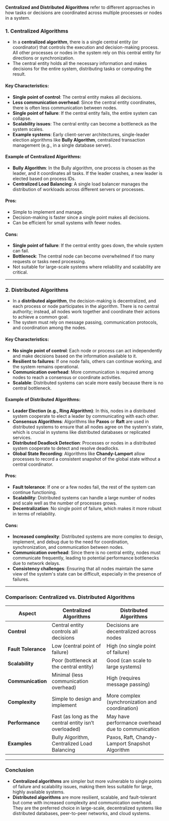 **Centralized and Distributed Algorithms** refer to different approaches in how tasks or decisions are coordinated across multiple processes or nodes in a system.

### 1. **Centralized Algorithms**
   - In a **centralized algorithm**, there is a single central entity (or coordinator) that controls the execution and decision-making process. All other processes or nodes in the system rely on this central entity for directions or synchronization.
   - The central entity holds all the necessary information and makes decisions for the entire system, distributing tasks or computing the result.

#### Key Characteristics:
   - **Single point of control**: The central entity makes all decisions.
   - **Less communication overhead**: Since the central entity coordinates, there is often less communication between nodes.
   - **Single point of failure**: If the central entity fails, the entire system can collapse.
   - **Scalability issues**: The central entity can become a bottleneck as the system scales.
   - **Example systems**: Early client-server architectures, single-leader election algorithms like **Bully Algorithm**, centralized transaction management (e.g., in a single database server).

#### Example of Centralized Algorithms:
   - **Bully Algorithm**: In the Bully algorithm, one process is chosen as the leader, and it coordinates all tasks. If the leader crashes, a new leader is elected based on process IDs.
   - **Centralized Load Balancing**: A single load balancer manages the distribution of workloads across different servers or processes.

#### Pros:
   - Simple to implement and manage.
   - Decision-making is faster since a single point makes all decisions.
   - Can be efficient for small systems with fewer nodes.

#### Cons:
   - **Single point of failure**: If the central entity goes down, the whole system can fail.
   - **Bottleneck**: The central node can become overwhelmed if too many requests or tasks need processing.
   - Not suitable for large-scale systems where reliability and scalability are critical.

---

### 2. **Distributed Algorithms**
   - In a **distributed algorithm**, the decision-making is decentralized, and each process or node participates in the algorithm. There is no central authority; instead, all nodes work together and coordinate their actions to achieve a common goal.
   - The system must rely on message passing, communication protocols, and coordination among the nodes.

#### Key Characteristics:
   - **No single point of control**: Each node or process can act independently and make decisions based on the information available to it.
   - **Resilient to failures**: If one node fails, others can continue working, and the system remains operational.
   - **Communication overhead**: More communication is required among nodes to reach a consensus or coordinate activities.
   - **Scalable**: Distributed systems can scale more easily because there is no central bottleneck.

#### Example of Distributed Algorithms:
   - **Leader Election (e.g., Ring Algorithm)**: In this, nodes in a distributed system cooperate to elect a leader by communicating with each other.
   - **Consensus Algorithms**: Algorithms like **Paxos** or **Raft** are used in distributed systems to ensure that all nodes agree on the system's state, which is crucial in systems like distributed databases or replicated services.
   - **Distributed Deadlock Detection**: Processes or nodes in a distributed system cooperate to detect and resolve deadlocks.
   - **Global State Recording**: Algorithms like **Chandy-Lamport** allow processes to record a consistent snapshot of the global state without a central coordinator.

#### Pros:
   - **Fault tolerance**: If one or a few nodes fail, the rest of the system can continue functioning.
   - **Scalability**: Distributed systems can handle a large number of nodes and scale well as the number of processes grows.
   - **Decentralization**: No single point of failure, which makes it more robust in terms of reliability.

#### Cons:
   - **Increased complexity**: Distributed systems are more complex to design, implement, and debug due to the need for coordination, synchronization, and communication between nodes.
   - **Communication overhead**: Since there is no central entity, nodes must communicate frequently, leading to potential performance bottlenecks due to network delays.
   - **Consistency challenges**: Ensuring that all nodes maintain the same view of the system's state can be difficult, especially in the presence of failures.

---

### **Comparison: Centralized vs. Distributed Algorithms**

| Aspect                  | Centralized Algorithms                    | Distributed Algorithms                    |
|-------------------------|-------------------------------------------|-------------------------------------------|
| **Control**             | Central entity controls all decisions      | Decisions are decentralized across nodes  |
| **Fault Tolerance**     | Low (central point of failure)             | High (no single point of failure)         |
| **Scalability**         | Poor (bottleneck at the central entity)    | Good (can scale to large systems)         |
| **Communication**       | Minimal (less communication overhead)      | High (requires message passing)           |
| **Complexity**          | Simple to design and implement             | More complex (synchronization and coordination) |
| **Performance**         | Fast (as long as the central entity isn’t overloaded) | May have performance overhead due to communication |
| **Examples**            | Bully Algorithm, Centralized Load Balancing | Paxos, Raft, Chandy-Lamport Snapshot Algorithm |

---

### **Conclusion**
- **Centralized algorithms** are simpler but more vulnerable to single points of failure and scalability issues, making them less suitable for large, highly available systems.
- **Distributed algorithms** are more resilient, scalable, and fault-tolerant but come with increased complexity and communication overhead. They are the preferred choice in large-scale, decentralized systems like distributed databases, peer-to-peer networks, and cloud systems.
